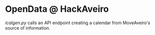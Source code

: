# OpenData @ HackAveiro

*icalgen.py* calls an API endpoint creating a calendar from MoveAveiro's source of information.

